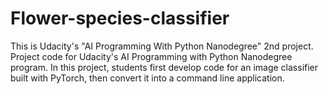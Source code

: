# Flower-species-classifier
This is Udacity's "AI Programming With Python Nanodegree" 2nd project.
Project code for Udacity's AI Programming with Python Nanodegree program.
In this project, students first develop code for an image classifier built with PyTorch, then convert it into a command line application.

